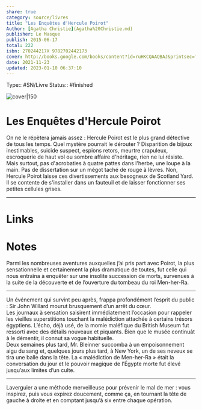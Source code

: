 ```yaml
---
share: true 
category: source/livres
title: "Les Enquêtes d'Hercule Poirot"
Author: [Agatha Christie](Agatha%20Christie.md)
publisher: Le Masque
publish: 2015-06-17
total: 222
isbn: 270244217X 9782702442173
cover: http://books.google.com/books/content?id=ruHKCQAAQBAJ&printsec=frontcover&img=1&zoom=1&edge=curl&source=gbs_api
date: 2021-11-23
updated: 2023-01-10 06:37:10
---
```

Type:: #SN/Livre 
Status:: #finished 

![cover|150](http://books.google.com/books/content?id=ruHKCQAAQBAJ&printsec=frontcover&img=1&zoom=1&edge=curl&source=gbs_api)

# Les Enquêtes d'Hercule Poirot

On ne le répètera jamais assez : Hercule Poirot est le plus grand détective de tous les temps. Quel mystère pourrait le dérouter ? Disparition de bijoux inestimables, suicide suspect, espions retors, meurtre crapuleux, escroquerie de haut vol ou sombre affaire d'héritage, rien ne lui résiste. Mais surtout, pas d'acrobaties à quatre pattes dans l'herbe, une loupe à la main. Pas de dissertation sur un mégot taché de rouge à lèvres. Non, Hercule Poirot laisse ces divertissements aux besogneux de Scotland Yard. Il se contente de s'installer dans un fauteuil et de laisser fonctionner ses petites cellules grises.
***

# Links

# Notes

Parmi les nombreuses aventures auxquelles j’ai pris part avec Poirot, la plus sensationnelle et certainement la plus dramatique de toutes, fut celle qui nous entraîna à enquêter sur une insolite succession de morts, survenues à la suite de la découverte et de l’ouverture du tombeau du roi Men-her-Ra.  
  
*****  
  
Un événement qui survint peu après, frappa profondément l’esprit du public : Sir John Willard mourut brusquement d’un arrêt du cœur.  
Les journaux à sensation saisirent immédiatement l’occasion pour rappeler les vieilles superstitions touchant la malédiction attachée à certains trésors égyptiens. L’écho, déjà usé, de la momie maléfique du British Museum fut ressorti avec des détails nouveaux et piquants. Bien que le musée continuât à le démentir, il connut sa vogue habituelle.  
Deux semaines plus tard, Mr. Bleinner succomba à un empoisonnement aigu du sang et, quelques jours plus tard, à New York, un de ses neveux se tira une balle dans la tête. La « malédiction de Men-her-Ra » était la conversation du jour et le pouvoir magique de l’Égypte morte fut élevé jusqu’aux limites d’un culte.  
  
*****  
  
Laverguier a une méthode merveilleuse pour prévenir le mal de mer : vous inspirez, puis vous expirez doucement, comme ça, en tournant la tête de gauche à droite et en comptant jusqu’à six entre chaque opération.